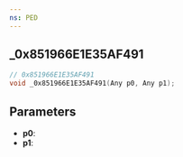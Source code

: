 ```yaml
---
ns: PED
---
```

## _0x851966E1E35AF491

```c
// 0x851966E1E35AF491
void _0x851966E1E35AF491(Any p0, Any p1);
```

## Parameters
* **p0**:
* **p1**:
